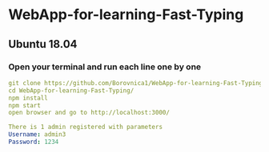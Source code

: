 # WebApp-for-learning-Fast-Typing

## Ubuntu 18.04
### Open your terminal and run each line one by one
```yaml
git clone https://github.com/Borovnica1/WebApp-for-learning-Fast-Typing.git
cd WebApp-for-learning-Fast-Typing/
npm install
npm start
open browser and go to http://localhost:3000/

There is 1 admin registered with parameters
Username: admin3
Password: 1234
```
